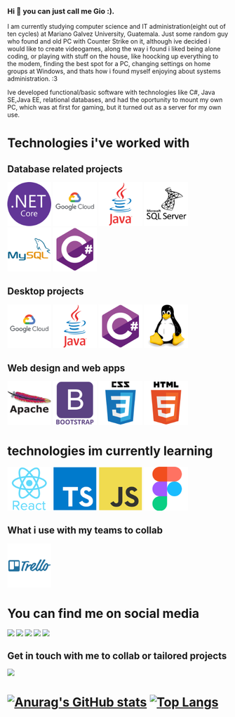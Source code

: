 ### Hi 👋 you can just call me Gio :).


I am currently studying computer science and IT administration(eight out of ten cycles) at Mariano Galvez University, Guatemala.
Just some random guy who found and old PC with Counter Strike on it, although ive decided i would like to create videogames, along the way i found i liked being alone coding, or playing with stuff on the house, like hoocking up everything to the modem, finding the best spot for a PC, changing settings on home groups at Windows, and thats how i found myself enjoying about systems administration. :3

Ive developed functional/basic software with technologies like C#, Java SE,Java EE, relational databases, and had the oportunity to mount my own PC, which was at first for gaming, but it turned out as a server for my own use.

<div>
 <h1>Technologies i've worked with</h1>
 <h2>Database related projects</h2>
 <img width=100px src="https://github.com/devicons/devicon/blob/master/icons/dotnetcore/dotnetcore-original.svg">
 <img width=100px src="https://github.com/devicons/devicon/blob/master/icons/googlecloud/googlecloud-original-wordmark.svg">
 <img width=100px src="https://github.com/devicons/devicon/blob/master/icons/java/java-original-wordmark.svg">
 <img width=100px src="https://github.com/devicons/devicon/blob/master/icons/microsoftsqlserver/microsoftsqlserver-plain-wordmark.svg">
 <img width=100px src="https://github.com/devicons/devicon/blob/master/icons/mysql/mysql-original-wordmark.svg">
 <img width=100px src="https://github.com/devicons/devicon/blob/master/icons/csharp/csharp-original.svg">
 
  <h2>Desktop projects</h2>
 <img width=100px src="https://github.com/devicons/devicon/blob/master/icons/googlecloud/googlecloud-original-wordmark.svg">
 <img width=100px src="https://github.com/devicons/devicon/blob/master/icons/java/java-original-wordmark.svg">
 <img width=100px src="https://github.com/devicons/devicon/blob/master/icons/csharp/csharp-original.svg">
  <img width=100px src="https://github.com/devicons/devicon/blob/master/icons/linux/linux-original.svg">
 
 <h2>Web design and web apps</h2>
  <img width=100px src="https://github.com/devicons/devicon/blob/master/icons/apache/apache-original-wordmark.svg">
  <img width=100px src="https://github.com/devicons/devicon/blob/master/icons/bootstrap/bootstrap-plain-wordmark.svg">
  <img width=100px src="https://github.com/devicons/devicon/blob/master/icons/css3/css3-original-wordmark.svg">
  <img width=100px src="https://github.com/devicons/devicon/blob/master/icons/html5/html5-original-wordmark.svg">
 
 <h1>technologies im currently learning</h1>
 <img width=100px src="https://github.com/devicons/devicon/blob/master/icons/react/react-original-wordmark.svg">

 <img width=100px src="https://github.com/devicons/devicon/blob/master/icons/typescript/typescript-original.svg">
  <img width=100px src="https://github.com/devicons/devicon/blob/master/icons/javascript/javascript-original.svg">
  <img width=100px src="https://github.com/devicons/devicon/blob/master/icons/figma/figma-original.svg">
 
 <h2>What i use with my teams to collab</h2>
  <img width=100px src="https://github.com/devicons/devicon/blob/master/icons/trello/trello-plain-wordmark.svg">
</div>

# You can find me on social media
 <a href="https://www.pinterest.com/giovanidav5/_saved/"><img height=30px src="https://badges.aleen42.com/src/pinterest.svg"></a>
 <a href="https://www.instagram.com/meza_360_/"><img height=30px src="https://badges.aleen42.com/src/instagram.svg"></a>
 <a href="https://www.facebook.com/giovani.meza.360/"><img height=30px src="https://badges.aleen42.com/src/facebook.svg"></a>
 <a href="https://twitter.com/meza_360"><img height=30px src="https://badges.aleen42.com/src/twitter.svg"></a>
 <a href="https://open.spotify.com/user/giovanimeza?si=d87b1c5a12524365"><img height=30px src="https://badges.aleen42.com/src/spotify.svg"></a>

 
 ## Get in touch with me to collab or tailored projects
  <a href="https://t.me/meza360"><img height=30px src="https://badges.aleen42.com/src/telegram.svg"></a>
  

# [![Anurag's GitHub stats](https://github-readme-stats.vercel.app/api?username=meza360&count_private=true&show_icons=true&theme=tokyonight)](https://github.com/meza360/github-readme-stats) [![Top Langs](https://github-readme-stats.vercel.app/api/top-langs/?username=meza360&langs_count=12&hide=ruby,less,scss,shell&layout=compact&theme=tokyonight)](https://github.com/meza360/github-readme-stats)


